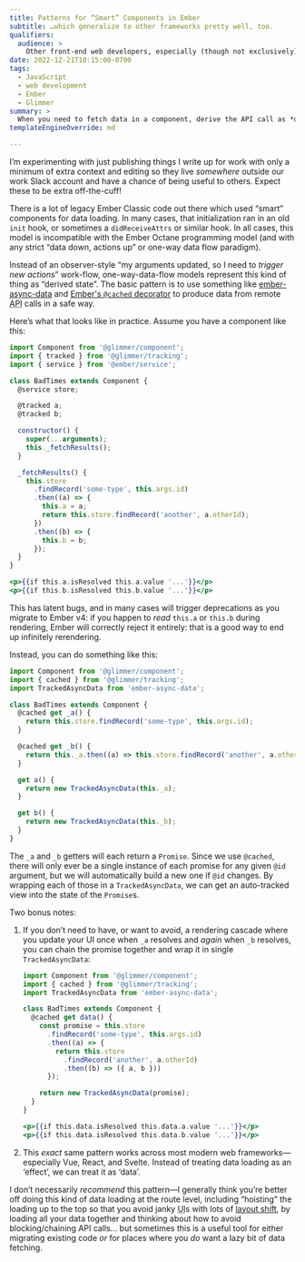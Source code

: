 ```yaml
---
title: Patterns for “Smart” Components in Ember
subtitle: …which generalize to other frameworks pretty well, too.
qualifiers:
  audience: >
    Other front-end web developers, especially (though not exclusively) Ember and Glimmer developers.
date: 2022-12-21T10:15:00-0700
tags:
  - JavaScript
  - web development
  - Ember
  - Glimmer
summary: >
  When you need to fetch data in a component, derive the API call as *data* from your arguments, instead of treating it as an “effect”.
templateEngineOverride: md

---
```


<section class='note' aria-label='note' aria-role='note'>

I’m experimenting with just publishing things I write up for work with only a minimum of extra context and editing so they live *somewhere* outside our work Slack account and have a chance of being useful to others. Expect these to be extra off-the-cuff!

</section>

There is a lot of legacy Ember Classic code out there which used “smart” components for data loading. In many cases, that initialization ran in an old `init` hook, or sometimes a `didReceiveAttrs` or similar hook. In all cases, this model is incompatible with the Ember Octane programming model (and with any strict “data down, actions up” or one-way data flow paradigm).

Instead of an observer-style “my arguments updated, so I need to *trigger new actions*” work-flow, one-way-data-flow models represent this kind of thing as “derived state”. The basic pattern is to use something like [ember-async-data](https://github.com/tracked-tools/ember-async-data) and [Ember's `@cached` decorator](https://api.emberjs.com/ember/4.7/functions/@glimmer%2Ftracking/cached) to produce data from remote <abbr title="application programming interface">API</abbr> calls in a safe way.

Here’s what that looks like in practice. Assume you have a component like this:

```js
import Component from '@glimmer/component';
import { tracked } from '@glimmer/tracking';
import { service } from '@ember/service';

class BadTimes extends Component {
  @service store;

  @tracked a;
  @tracked b;

  constructor() {
    super(...arguments);
    this._fetchResults();
  }

  _fetchResults() {
    this.store
      .findRecord('some-type', this.args.id)
      .then((a) => {
        this.a = a;
        return this.store.findRecord('another', a.otherId);
      })
      .then((b) => {
        this.b = b;
      });
  }
}
```
```hbs
<p>{{if this.a.isResolved this.a.value '...'}}</p>
<p>{{if this.b.isResolved this.b.value '...'}}</p>
```

This has latent bugs, and in many cases will trigger deprecations as you migrate to Ember v4: if you happen to *read* `this.a` or `this.b` during rendering, Ember will correctly reject it entirely: that is a good way to end up infinitely rerendering.

Instead, you can do something like this:

```js
import Component from '@glimmer/component';
import { cached } from '@glimmer/tracking';
import TrackedAsyncData from 'ember-async-data';

class BadTimes extends Component {
  @cached get _a() {
    return this.store.findRecord('some-type', this.args.id);
  }

  @cached get _b() {
    return this._a.then((a) => this.store.findRecord('another', a.otherId));
  }

  get a() {
    return new TrackedAsyncData(this._a);
  }

  get b() {
    return new TrackedAsyncData(this._b);
  }
}
```

The `_a` and `_b` getters will each return a `Promise`. Since we use `@cached`, there will only ever be a single instance of each promise for any given `@id` argument, but we will automatically build a new one if `@id` changes. By wrapping each of those in a `TrackedAsyncData`, we can get an auto-tracked view into the state of the `Promise`s.

Two bonus notes:

1. If you don’t need to have, or want to avoid, a rendering cascade where you update your UI once when `_a` resolves and *again* when `_b` resolves, you can chain the promise together and wrap it in single `TrackedAsyncData`:

    ```js
    import Component from '@glimmer/component';
    import { cached } from '@glimmer/tracking';
    import TrackedAsyncData from 'ember-async-data';

    class BadTimes extends Component {
      @cached get data() {
        const promise = this.store
          .findRecord('some-type', this.args.id)
          .then((a) => {
            return this.store
              .findRecord('another', a.otherId)
              .then((b) => ({ a, b }))
          });

        return new TrackedAsyncData(promise);
      }
    }
    ```
    ```hbs
    <p>{{if this.data.isResolved this.data.a.value '...'}}</p>
    <p>{{if this.data.isResolved this.data.b.value '...'}}</p>
    ```

2. This *exact* same pattern works across most modern web frameworks—especially Vue, React, and Svelte. Instead of treating data loading as an ‘effect’, we can treat it as ‘data’.

I don’t necessarily *recommend* this pattern—I generally think you’re better off doing this kind of data loading at the route level, including “hoisting” the loading up to the top so that you avoid janky <abbr title="user interface">UI</abbr>s with lots of [layout shift](https://developer.mozilla.org/en-US/docs/Web/API/LayoutShift), by loading all your data together and thinking about how to avoid blocking/chaining <abbr>API</abbr> calls… but sometimes this is a useful tool for either migrating existing code *or* for places where you *do* want a lazy bit of data fetching.

